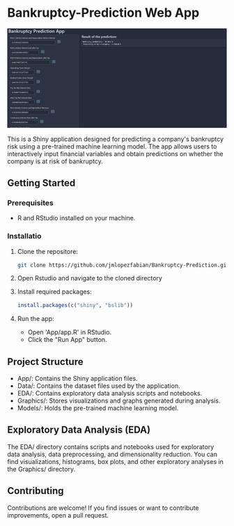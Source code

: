 # Bankruptcy-Prediction Web App

![Web App](ImagesReadme/App.PNG)

This is a Shiny application designed for predicting a company's bankruptcy risk using a pre-trained machine learning model. The app allows users to interactively input financial variables and obtain predictions on whether the company is at risk of bankruptcy.

## Getting Started

### Prerequisites

- R and RStudio installed on your machine.

### Installatio

1. Clone the repositore:

    ```bash
    git clone https://github.com/jmlopezfabian/Bankruptcy-Prediction.git

2. Open Rstudio and navigate to the cloned directory

3. Install required packages:

    ```R
    install.packages(c("shiny", "bslib"))

5. Run the app:
    - Open 'App/app.R' in RStudio.
    - Click the "Run App" button.

## Project Structure

- App/: Contains the Shiny application files.
- Data/: Contains the dataset files used by the application.
- EDA/: Contains exploratory data analysis scripts and notebooks.
- Graphics/: Stores visualizations and graphs generated during analysis.
- Models/: Holds the pre-trained machine learning model.

## Exploratory Data Analysis (EDA)

The EDA/ directory contains scripts and notebooks used for exploratory data analysis, data preprocessing, and dimensionality reduction. You can find visualizations, histograms, box plots, and other exploratory analyses in the Graphics/ directory.

## Contributing
Contributions are welcome! If you find issues or want to contribute improvements, open a pull request.